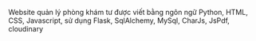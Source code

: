 Website quản lý phòng khám tư được viết bằng ngôn ngữ Python, HTML, CSS, Javascript, sử dụng Flask, SqlAlchemy, MySql, CharJs, JsPdf, cloudinary
